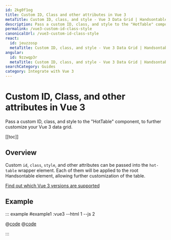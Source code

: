 ```yaml
---
id: 2kg0f1og
title: Custom ID, Class and other attributes in Vue 3
metaTitle: Custom ID, class, and style - Vue 3 Data Grid | Handsontable
description: Pass a custom ID, class, and style to the "HotTable" component, to further customize your Vue 3 data grid.
permalink: /vue3-custom-id-class-style
canonicalUrl: /vue3-custom-id-class-style
react:
  id: jeuzzosp
  metaTitle: Custom ID, class, and style - Vue 3 Data Grid | Handsontable
angular:
  id: 9zzwqp3r
  metaTitle: Custom ID, class, and style - Vue 3 Data Grid | Handsontable
searchCategory: Guides
category: Integrate with Vue 3
---
```


# Custom ID, Class, and other attributes in Vue 3

Pass a custom ID, class, and style to the "HotTable" component, to further customize your Vue 3 data grid.

[[toc]]

## Overview

Custom `id`, `class`, `style`, and other attributes can be passed into the `hot-table` wrapper element.
Each of them will be applied to the root Handsontable element, allowing further customization of the table.

[Find out which Vue 3 versions are supported](@/guides/integrate-with-vue3/vue3-installation/vue3-installation.md#vue-3-version-support)

## Example

::: example #example1 :vue3 --html 1 --js 2

@[code](@/content/guides/integrate-with-vue3/vue3-custom-id-class-style/vue/example1.html)
@[code](@/content/guides/integrate-with-vue3/vue3-custom-id-class-style/vue/example1.js)

:::
